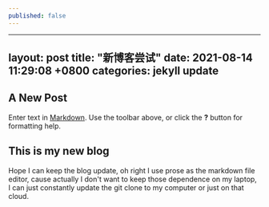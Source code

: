 ```yaml
---
published: false
---
```

---
layout: post
title:  "新博客尝试"
date:   2021-08-14 11:29:08 +0800
categories: jekyll update
---
## A New Post


Enter text in [Markdown](http://daringfireball.net/projects/markdown/). Use the toolbar above, or click the **?** button for formatting help.

## This is my new blog

Hope I can keep the blog update, oh  right I use prose as the markdown file editor, cause actually I don't want to keep those dependence on my laptop, I can just constantly update the git clone to my computer or just on that cloud.